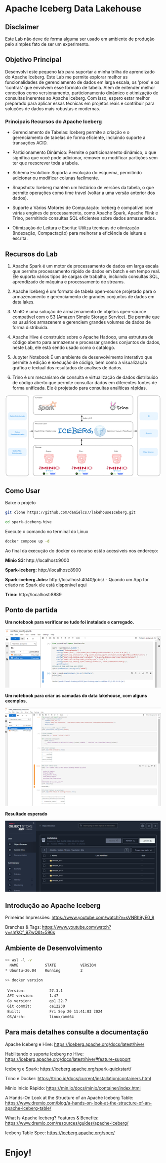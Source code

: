 # Apache Iceberg Data Lakehouse

## Disclaimer

Este Lab não deve de forma alguma ser usado em ambiente de produção pelo simples fato de ser um experimento.

## Objetivo Principal

Desenvolvi este pequeno lab para suportar a minha trilha de aprendizado do Apache Iceberg. Este Lab me permite explorar melhor as funcionalidades de gerenciamento de dados em larga escala, os 'pros' e os 'contras' que envolvem esse formato de tabela.
Além de entender melhor conceitos como versionamento, particionamento dinâmico e otimização de consultas inerentes ao Apache Iceberg. Com isso, espero estar melhor preparado para aplicar essas técnicas em projetos reais e contribuir para soluções de dados mais robustas e modernas.

### Principais Recursos do Apache Iceberg
 - Gerenciamento de Tabelas: Iceberg permite a criação e o gerenciamento de tabelas de forma eficiente, incluindo suporte a transações ACID.

- Particionamento Dinâmico: Permite o particionamento dinâmico, o que significa que você pode adicionar, remover ou modificar partições sem ter que reescrever toda a tabela.

- Schema Evolution: Suporta a evolução do esquema, permitindo adicionar ou modificar colunas facilmente.

- Snapshots: Iceberg mantém um histórico de versões da tabela, o que permite operações como time travel (voltar a uma versão anterior dos dados).

- Suporte a Vários Motores de Computação: Iceberg é compatível com várias engines de processamento, como Apache Spark, Apache Flink e Trino, permitindo consultas SQL eficientes sobre dados armazenados.

- Otimização de Leitura e Escrita: Utiliza técnicas de otimização (Indexação, Compactação) para melhorar a eficiência de leitura e escrita.

## Recursos do Lab
  1. Apache Spark é um motor de processamento de dados em larga escala que permite processamento rápido de dados em batch e em tempo real. Ele suporta vários tipos de cargas de trabalho, incluindo consultas SQL, aprendizado de máquina e processamento de streams.

  2. Apache Iceberg é um formato de tabela open-source projetado para o armazenamento e gerenciamento de grandes conjuntos de dados em data lakes.

  3. MinIO é uma solução de armazenamento de objetos open-source compatível com o S3 (Amazon Simple Storage Service). Ele permite que os usuários armazenem e gerenciem grandes volumes de dados de forma distribuida.

  4. Apache Hive é construído sobre o Apache Hadoop, uma estrutura de código aberto para armazenar e processar grandes conjuntos de dados, neste Lab, ele está sendo usado como o catálogo.

  5. Jupyter Notebook É um ambiente de desenvolvimento interativo que permite a edição e execução de código, bem como a visualização gráfica e textual dos resultados de analises de dados.

  6. Trino é um mecanismo de consulta e virtualização de dados distribuído de código aberto que permite consultar dados em diferentes fontes de forma unificada. Ele é projetado para consultas analíticas rápidas.

![Data Lakehouse](./img/DataLakehouse-iceberg.png)

## Como Usar

Baixe o projeto

```sh
git clone https://github.com/danielcs7/lakehouseIceberg.git
```
```sh
cd spark-iceberg-hive
```

Execute o comando no terminal do Linux

```sh
docker compose up -d
```

Ao final da execução do docker os recurso estão acessiveis nos endereço:

**Minio S3:** http://localhost:9000

**Spark-iceberg:** http://localhost:8900

**Spark-iceberg Jobs:** http://localhost:4040/jobs/ - Quando um App for criado no Spark ele está disponivel aqui

**Trino:** http://localhost:8889

## Ponto de partida

**Um notebook para verificar se tudo foi instalado e carregado.**

![Data Lakehouse](./img/verificar_config_ipynb.png)

**Um notebook para criar as camadas do data lakehouse, com alguns exemplos.**

![Data Lakehouse](./img/data_lakehouse_init_ipynb.png)

**Resultado esperado**

![Data Lakehouse](./img/resutado_esperado.png)


## Introdução ao Apache Iceberg

Primeiras Impressões: https://www.youtube.com/watch?v=sVNRh9yE0_8

Branches & Tags: https://www.youtube.com/watch?v=shfkCf_9ZwQ&t=596s


## Ambiente de Desenvolvimento

```sh
>> wsl -l -v
  NAME            STATE           VERSION
* Ubuntu-20.04    Running         2
```

```sh
>> docker version

 Version:           27.3.1
 API version:       1.47
 Go version:        go1.22.7
 Git commit:        ce12230
 Built:             Fri Sep 20 11:41:03 2024
 OS/Arch:           linux/amd64
```

## Para mais detalhes consulte a documentação

Apache Iceberg e Hive: https://iceberg.apache.org/docs/latest/hive/

Habilitando o suporte Iceberg no Hive: https://iceberg.apache.org/docs/latest/hive/#feature-support

Iceberg e Spark: https://iceberg.apache.org/spark-quickstart/

Trino e Docker: https://trino.io/docs/current/installation/containers.html

Minio Inicio Rápido: https://min.io/docs/minio/container/index.html

A Hands-On Look at the Structure of an Apache Iceberg Table: https://www.dremio.com/blog/a-hands-on-look-at-the-structure-of-an-apache-iceberg-table/

What Is Apache Iceberg? Features & Benefits: https://www.dremio.com/resources/guides/apache-iceberg/

Iceberg Table Spec: https://iceberg.apache.org/spec/

# Enjoy!
